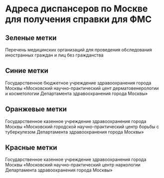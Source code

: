 # Адреса диспансеров по Москве для получения справки для ФМС

## Зеленые метки
Перечень медицинских организаций для проведения обследования иностранных граждан и лиц без гражданства

## Синие метки
Государственное бюджетное учреждение здравоохранения города Москвы «Московский научно-практический цент дерматовенерологии и косметологии Департамента здравоохранения города Москвы»

## Оранжевые метки
Государственное казенное учреждение здравоохранения города Москвы «Московский городской научно-практический центр борьбы с туберкулезом Департамента здравоохранения города Москвы»

## Красные метки
Государственное казенное учреждение здравоохранения города Москвы «Московский научно-практический центр наркологии Департамента здравоохранения города Москвы»